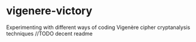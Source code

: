 # vigenere-victory
Experimenting with different ways of coding Vigenère cipher cryptanalysis techniques
//TODO decent readme
